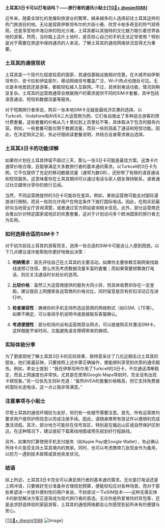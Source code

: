 **土耳其3日卡可以打电话吗？——旅行者的通讯小贴士[[TG💪+ @esim1088](https://t.me/s/esim1088)]**

近年来，随着全球化的发展和旅游业的繁荣，越来越多的人选择前往土耳其这样的热门旅游目的地。无论是探索伊斯坦布尔的大街小巷、欣赏卡帕多奇亚的热气球奇观，还是享受地中海沿岸的阳光沙滩，土耳其都以其独特的文化魅力吸引着世界各地的游客。然而，当你踏上这片土地时，是否担心自己的手机无法正常使用？特别是对于需要在旅途中保持通讯的人来说，了解土耳其的通信网络状况显得尤为重要。

### 土耳其的通信现状

土耳其是一个现代化程度较高的国家，其通信基础设施相对完善。在大城市如伊斯坦布尔、安卡拉和伊兹密尔，移动网络信号覆盖广泛，Wi-Fi热点也随处可见。无论是本地居民还是游客，都能轻松接入互联网。不过，具体到电话功能，情况则稍显复杂。土耳其的运营商通常会根据用户的需求提供不同的SIM卡套餐，其中包括语音通话、短信和数据流量等服务。

对于短期旅行者来说，购买一张本地SIM卡无疑是最经济实惠的选择。以Turkcell、Vodafone和AVEA三大运营商为例，它们各自推出了多种适合游客的预付费套餐。这些套餐的价格从几十里拉到上百里拉不等，具体取决于包含的服务内容。例如，一些套餐可能仅限于数据流量，而另一些则涵盖了通话和短信功能。因此，在决定购买之前，务必仔细阅读套餐说明，并结合自身需求做出选择。

### 土耳其3日卡的功能详解

如果你计划在土耳其停留不超过三天，那么一张3日卡可能是最佳方案。这类卡片通常价格合理，且能够满足大多数旅行者的基本通讯需求。以Turkcell的3日卡为例，它不仅提供了充足的移动数据流量（通常为数GB），还附带了有限的语音通话和短信服务。这意味着你在土耳其期间可以通过电话与家人朋友保持联系，或者通过社交媒体分享你的旅行见闻。

当然，不同运营商提供的3日卡可能存在差异。例如，某些运营商可能会对国际漫游进行限制，而另一些则允许用户在特定条件下拨打国际电话。因此，在购买前最好向当地营业厅咨询清楚，或者通过官方网站查询相关信息。此外，部分运营商还会推出针对特定国家或地区的优惠套餐，这对于计划访问多个欧洲国家的旅行者尤为实用。

### 如何选择合适的SIM卡？

对于初次前往土耳其的游客而言，选择一张合适的SIM卡可能会让人感到困惑。以下几点建议或许能帮助你更好地做出决策：

1. **明确需求**：首先评估自己在土耳其的主要活动。如果你主要依赖互联网查找路线或预订住宿，那么优先考虑数据流量丰富的套餐；而如果需要频繁拨打电话，则应关注通话时长较长的选项。
   
2. **比较价格**：虽然三大运营商提供的服务大同小异，但具体收费却存在一定差距。建议提前上网搜索各运营商的价格对比，同时留意是否有折扣活动正在进行中。
   
3. **检查兼容性**：确保你的手机支持所选运营商的网络制式（如GSM、LTE等）。如果不确定，可以查阅手机说明书或直接联系客服确认。
   
4. **考虑便捷性**：部分机场内设有运营商营业网点，可以直接购买并激活SIM卡。这样既能节省时间，又能避免语言障碍带来的麻烦。

### 实际体验分享

为了更直观地了解土耳其3日卡的实际效果，我特意采访了几位近期去过土耳其的朋友。他们普遍反映，只要按照上述步骤正确操作，便能顺利享受到优质的通讯服务。例如，李女士提到：“我在伊斯坦布尔用了Turkcell的3日卡，不仅通话清晰稳定，而且上网速度也非常快。尤其是在使用Google Maps导航时，完全没有出现卡顿现象。”另一位张先生则补充道：“虽然AVEA的套餐价格略高，但它支持免费接听国际长途电话，这一点让我非常满意。”

### 注意事项与小贴士

尽管土耳其的通信环境较为友好，但仍有一些细节需要注意。首先，所有运营商均要求用户提供护照信息以完成注册手续。因此，请随身携带有效证件以便顺利完成激活流程。其次，部分地方可能存在信号盲区，特别是在偏远山区或自然保护区附近。在这种情况下，建议提前下载离线地图或预先规划好行程路线。

另外，如果你打算使用手机支付服务（如Apple Pay或Google Wallet），务必确认所持卡片是否支持土耳其境内的商家。同时，也可以考虑携带几张现金作为备用，以防万一遇到技术故障或其他突发状况。

### 结语

综上所述，土耳其3日卡完全可以满足旅行者的基本通讯需求。无论是打电话还是上网冲浪，只要做好充分准备并合理规划预算，便能轻松应对各种场景。而对于那些希望进一步提升便利性的用户来说，不妨尝试一下eSIM技术——这种无需实体卡的新型解决方案正逐渐成为现代旅行者的首选。无论你是热爱冒险的背包客，还是追求舒适体验的家庭游客，土耳其的通信网络都会让你感受到前所未有的便捷与安心。

[[TG💪+ @esim1088](https://t.me/s/esim1088) ![Image](https://i.postimg.cc/4NQfJmqS/Snipaste-2025-05-13-00-14-12.png)]